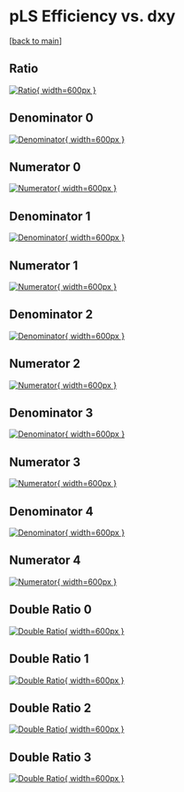 # pLS Efficiency vs. dxy

[[back to main](./)]



## Ratio

[![Ratio](../mtv/var/pLS_xtr_0_1_eff_dxy.png){ width=600px }](../mtv/var/pLS_xtr_0_1_eff_dxy.pdf)

## Denominator 0

[![Denominator](../mtv/den/pLS_xtr_0_1_eff_dxy_den0.png){ width=600px }](../mtv/den/pLS_xtr_0_1_eff_dxy_den0.pdf)

## Numerator 0

[![Numerator](../mtv/num/pLS_xtr_0_1_eff_dxy_num0.png){ width=600px }](../mtv/num/pLS_xtr_0_1_eff_dxy_num0.pdf)

## Denominator 1

[![Denominator](../mtv/den/pLS_xtr_0_1_eff_dxy_den1.png){ width=600px }](../mtv/den/pLS_xtr_0_1_eff_dxy_den1.pdf)

## Numerator 1

[![Numerator](../mtv/num/pLS_xtr_0_1_eff_dxy_num1.png){ width=600px }](../mtv/num/pLS_xtr_0_1_eff_dxy_num1.pdf)

## Denominator 2

[![Denominator](../mtv/den/pLS_xtr_0_1_eff_dxy_den2.png){ width=600px }](../mtv/den/pLS_xtr_0_1_eff_dxy_den2.pdf)

## Numerator 2

[![Numerator](../mtv/num/pLS_xtr_0_1_eff_dxy_num2.png){ width=600px }](../mtv/num/pLS_xtr_0_1_eff_dxy_num2.pdf)

## Denominator 3

[![Denominator](../mtv/den/pLS_xtr_0_1_eff_dxy_den3.png){ width=600px }](../mtv/den/pLS_xtr_0_1_eff_dxy_den3.pdf)

## Numerator 3

[![Numerator](../mtv/num/pLS_xtr_0_1_eff_dxy_num3.png){ width=600px }](../mtv/num/pLS_xtr_0_1_eff_dxy_num3.pdf)

## Denominator 4

[![Denominator](../mtv/den/pLS_xtr_0_1_eff_dxy_den4.png){ width=600px }](../mtv/den/pLS_xtr_0_1_eff_dxy_den4.pdf)

## Numerator 4

[![Numerator](../mtv/num/pLS_xtr_0_1_eff_dxy_num4.png){ width=600px }](../mtv/num/pLS_xtr_0_1_eff_dxy_num4.pdf)

## Double Ratio 0

[![Double Ratio](../mtv/ratio/pLS_xtr_0_1_eff_dxy_ratio0.png){ width=600px }](../mtv/ratio/pLS_xtr_0_1_eff_dxy_ratio0.pdf)

## Double Ratio 1

[![Double Ratio](../mtv/ratio/pLS_xtr_0_1_eff_dxy_ratio1.png){ width=600px }](../mtv/ratio/pLS_xtr_0_1_eff_dxy_ratio1.pdf)

## Double Ratio 2

[![Double Ratio](../mtv/ratio/pLS_xtr_0_1_eff_dxy_ratio2.png){ width=600px }](../mtv/ratio/pLS_xtr_0_1_eff_dxy_ratio2.pdf)

## Double Ratio 3

[![Double Ratio](../mtv/ratio/pLS_xtr_0_1_eff_dxy_ratio3.png){ width=600px }](../mtv/ratio/pLS_xtr_0_1_eff_dxy_ratio3.pdf)

